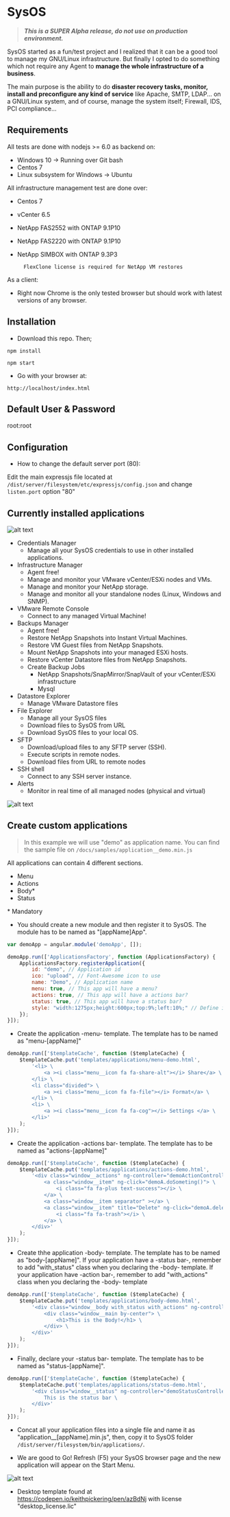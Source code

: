 # SysOS

> **_This is a SUPER Alpha release, do not use on production environment._**

SysOS started as a fun/test project and I realized that it can be a good tool to manage my GNU/Linux infrastructure. But finally I opted to do something which not require any Agent to **manage the whole infrastructure of a business**.

The main purpose is the ability to do **disaster recovery tasks, monitor, install and preconfigure any kind of service** like Apache, SMTP, LDAP... on a GNU/Linux system, and of course, manage the system itself; Firewall, IDS, PCI compliance...

## Requirements
All tests are done with nodejs >= 6.0 as backend on:
- Windows 10 -> Running over Git bash
- Centos 7
- Linux subsystem for Windows -> Ubuntu

All infrastructure management test are done over:
- Centos 7
- vCenter 6.5
- NetApp FAS2552 with ONTAP 9.1P10
- NetApp FAS2220 with ONTAP 9.1P10
- NetApp SIMBOX with ONTAP 9.3P3
        
        FlexClone license is required for NetApp VM restores

As a client:
- Right now Chrome is the only tested browser but should work with latest versions of any browser.

## Installation

- Download this repo. Then;

`npm install`

`npm start`

- Go with your browser at:

`http://localhost/index.html`

## Default User & Password
root:root

## Configuration

- How to change the default server port (80):

Edit the main expressjs file located at `/dist/server/filesystem/etc/expressjs/config.json` and change `listen.port` option "80"

## Currently installed applications

![alt text](https://isartnavarro.io/img/SysOS/smanager_app.png "Infrastructure Manager app")

- Credentials Manager
    - Manage all your SysOS credentials to use in other installed applications.
- Infrastructure Manager
    - Agent free!
    - Manage and monitor your VMware vCenter/ESXi nodes and VMs.
    - Manage and monitor your NetApp storage.
    - Manage and monitor all your standalone nodes (Linux, Windows and SNMP).
- VMware Remote Console
    - Connect to any managed Virtual Machine!
- Backups Manager
    - Agent free!
    - Restore NetApp Snapshots into Instant Virtual Machines.
    - Restore VM Guest files from NetApp Snapshots.
    - Mount NetApp Snapshots into your managed ESXi hosts.
    - Restore vCenter Datastore files from NetApp Snapshots.
    - Create Backup Jobs
        - NetApp Snapshots/SnapMirror/SnapVault of your vCenter/ESXi infrastructure
        - Mysql
- Datastore Explorer
    - Manage VMware Datastore files
- File Explorer
    - Manage all your SysOS files
    - Download files to SysOS from URL
    - Download SysOS files to your local OS.
- SFTP
    - Download/upload files to any SFTP server (SSH).
    - Execute scripts in remote nodes.
    - Download files from URL to remote nodes
- SSH shell
    - Connect to any SSH server instance.
- Alerts
    - Monitor in real time of all managed nodes (physical and virtual)

![alt text](https://isartnavarro.io/img/SysOS/sftp_app.png "SFTP app")

## Create custom applications

> In this example we will use "demo" as application name. You can find the sample file on `/docs/samples/application__demo.min.js`

All applications can contain 4 different sections.
- Menu
- Actions
- Body*
- Status

\* Mandatory

- You should create a new module and then register it to SysOS. The module has to be named as "[appName]App".

```javascript
var demoApp = angular.module('demoApp', []);
```

```javascript
demoApp.run(['ApplicationsFactory', function (ApplicationsFactory) {
    ApplicationsFactory.registerApplication({
        id: "demo", // Application id
        ico: "upload", // Font-Awesome icon to use
        name: "Demo", // Application name
        menu: true, // This app will have a menu?
        actions: true, // This app will have a actions bar?
        status: true, // This app will have a status bar?
        style: "width:1275px;height:600px;top:9%;left:10%;" // Define initial position when opened
    });
}]);
```

- Create the application -menu- template. The template has to be named as "menu-[appName]"

```javascript
demoApp.run(['$templateCache', function ($templateCache) {
    $templateCache.put('templates/applications/menu-demo.html',
        '<li> \
            <a ><i class="menu__icon fa fa-share-alt"></i> Share</a> \
        </li> \
        <li class="divided"> \
            <a ><i class="menu__icon fa fa-file"></i> Format</a> \
        </li> \
        <li> \
            <a ><i class="menu__icon fa fa-cog"></i> Settings </a> \
        </li>'
    );
}]);
```

- Create the application -actions bar- template. The template has to be named as "actions-[appName]"

```javascript
demoApp.run(['$templateCache', function ($templateCache) {
    $templateCache.put('templates/applications/actions-demo.html',
        '<div class="window__actions" ng-controller="demoActionController as demoA"> \
            <a class="window__item" ng-click="demoA.doSometing()"> \
                <i class="fa fa-plus text-success"></i> \
            </a> \
            <a class="window__item separator" ></a> \
            <a class="window__item" title="Delete" ng-click="demoA.deleteSometings()"> \
                <i class="fa fa-trash"></i> \
            </a> \
        </div>'
    );
}]);
```

- Create thhe application -body- template. The template has to be named as "body-[appName]". If your application have a -status bar-, remember to add "with_status" class when you declaring the -body- template. If your application have -action bar-, remember to add "with_actions" class when you declaring the -body- template

```javascript
demoApp.run(['$templateCache', function ($templateCache) {
    $templateCache.put('templates/applications/body-demo.html',
        '<div class="window__body with_status with_actions" ng-controller="demoBodyController as demoB"> \
            <div class="window__main by-center"> \
                <h1>This is the Body!</h1> \
            </div> \
        </div>'
    );
}]);
```

- Finally, declare your -status bar- template. The template has to be named as "status-[appName]".

```javascript
demoApp.run(['$templateCache', function ($templateCache) {
    $templateCache.put('templates/applications/status-demo.html',
        '<div class="window__status" ng-controller="demoStatusController as demoS"> \
            This is the status bar \
        </div>'
    );
}]);
```

- Concat all your application files into a single file and name it as "application__[appName].min.js", then, copy it to SysOS folder `/dist/server/filesystem/bin/applications/`.

- We are good to Go! Refresh (F5) your SysOS browser page and the new application will appear on the Start Menu.

![alt text](https://isartnavarro.io/img/SysOS/demo_app.png "Demo app")

- Desktop template found at https://codepen.io/keithpickering/pen/azBdNj with license "desktop_license.lic"
